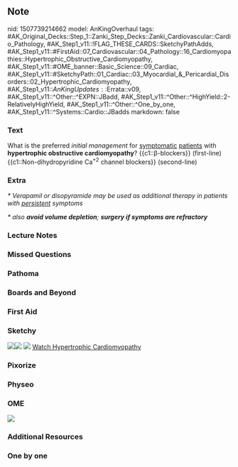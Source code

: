 ## Note
nid: 1507739214662
model: AnKingOverhaul
tags: #AK_Original_Decks::Step_1::Zanki_Step_Decks::Zanki_Cardiovascular::Cardio_Pathology, #AK_Step1_v11::!FLAG_THESE_CARDS::SketchyPathAdds, #AK_Step1_v11::#FirstAid::07_Cardiovascular::04_Pathology::16_Cardiomyopathies::Hypertrophic_Obstructive_Cardiomyopathy, #AK_Step1_v11::#OME_banner::Basic_Science::09_Cardiac, #AK_Step1_v11::#SketchyPath::01_Cardiac::03_Myocardial_&_Pericardial_Disorders::02_Hypertrophic_Cardiomyopathy, #AK_Step1_v11::$AnKingUpdates::$Errata::v09, #AK_Step1_v11::^Other::^EXPN::JBadd, #AK_Step1_v11::^Other::^HighYield::2-RelativelyHighYield, #AK_Step1_v11::^Other::^One_by_one, #AK_Step1_v11::^Systems::Cardio::JBadds
markdown: false

### Text
<span style="text-align: center;">What is the preferred</span>
<i style="text-align: center;">initial management</i> <span style=
"text-align: center;">for</span> <u style=
"text-align: center;">symptomatic</u> <u style=
"text-align: center;">patients</u> <span style=
"text-align: center;">with</span> <b style=
"text-align: center;">hypertrophic obstructive
cardiomyopathy</b><span style="text-align: center;">?</span>
<span style="text-align: center;">{{c1::</span>β<span style=
"text-align: center;">-blockers}} (first-line)</span> <span style=
"text-align: center;">{{c1::Non-dihydropyridine
Ca</span><sup style="text-align: center;">+2</sup> <span style=
"text-align: center;">channel blockers}} (second-line)</span>

### Extra
<i style="">* Verapamil or disopyramide may be used as additional
therapy in patients with <u style="">persistent</u> symptoms</i>
<div>
  <i>* also <b>avoid volume depletion</b>;</i> <i><b>surgery if
  symptoms are refractory</b></i>
</div>

### Lecture Notes


### Missed Questions


### Pathoma


### Boards and Beyond


### First Aid


### Sketchy
<img src=
"Screen%20Shot%202019-12-19%20at%2011.09.09%20PM.JPG"><img src=
"Screen%20Shot%202019-12-19%20at%2011.08.43%20PM.JPG"> <img src=
"Zoverall%20picture_1566160514431.jpg"> <a href=
"https://dashboard.sketchy.com/study/medical/courses/medical-pathophysiology/units/medical-pathophysiology-cardiac/videos/medical-pathophysiology-cardiac-myocardial-and-pericardial-disorders-hypertrophic-cardiomyopathy?utm_source=anki&utm_medium=partnership&utm_campaign=february_update&utm_content=medical">
Watch Hypertrophic Cardiomyopathy</a>

### Pixorize


### Physeo


### OME
<div class="ome-widget">
  <a href="https://onlinemeded.org/spa/cardiac?ref=anki"><img src=
  "_OME_AnkiFlashcards_Topic_1.png"></a>
</div>

### Additional Resources


### One by one

